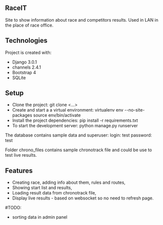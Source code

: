 ## RaceIT
Site to show information about race and competitors results. Used in LAN in the place of race office.


## Technologies
Project is created with:
* Django 3.0.1
* channels 2.4.1
* Bootstrap 4
* SQLite


## Setup
* Clone the project:
git clone <...>
* Create and start a a virtual environment:
virtualenv env --no-site-packages
source env/bin/activate
* Install the project dependencies:
pip install -r requirements.txt
* To start the development server:
python manage.py runserver


The database contains sample data and superuser:
login: test
password: test

Folder chrono_files contains sample chronotrack file and could be use to test live results.


## Features
* Creating race, adding info about them, rules and routes,
* Showing start list and results,
* Loading result data from chronotrack file,
* Display live results - based on websocket so no need to refresh page.

#TODO:
* sorting data in admin panel
